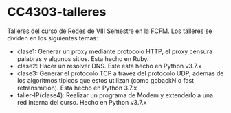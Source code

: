 # CC4303-talleres
Talleres del curso de Redes de VIII Semestre en la FCFM. Los talleres se dividen en los siguientes temas:

- clase1: Generar un proxy mediante protocolo HTTP, el proxy censura palabras y algunos sitios. Esta hecho en Ruby.
- clase2: Hacer un resolver DNS. Este esta hecho en Python v3.7.x
- clase3: Generar el protocolo TCP a travez del protocolo UDP, además de los algoritmos tipicos que estos utilizan (como gobackN o fast retransmition). Esta hecho en Python 3.7.x
- taller-IP(clase4): Realizar un programa de Modem y extenderlo a una red interna del curso. Hecho en Python v3.7.x
